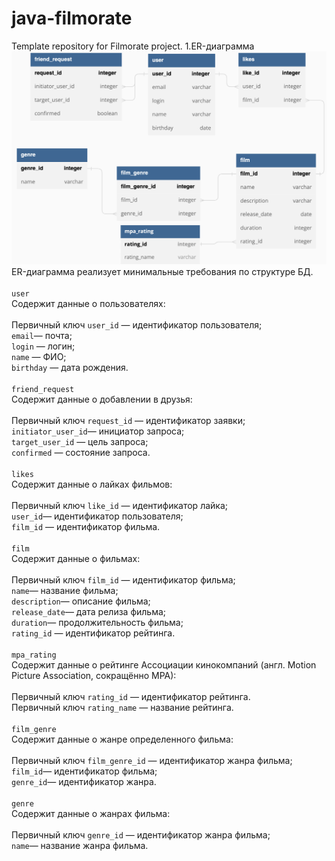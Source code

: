 # java-filmorate
Template repository for Filmorate project.
1.ER-диаграмма![ER-диаграмма приложения Filmorate](ER_Filmorate.png)
ER-диаграмма реализует минимальные требования по структуре БД. <br />
<br />
`user`<br />
Содержит данные о пользователях:<br />
<br />
Первичный ключ `user_id` — идентификатор пользователя;<br />
`email`— почта;<br />
`login` — логин;<br />
`name` — ФИО;<br />
`birthday` — дата рождения. <br />
<br />
`friend_request`<br />
Содержит данные о добавлении в друзья:<br />
<br />
Первичный ключ `request_id` — идентификатор заявки;<br />
`initiator_user_id`— инициатор запроса;<br />
`target_user_id` — цель запроса;<br />
`confirmed` — состояние запроса.<br />
<br />
`likes`<br />
Содержит данные о лайках фильмов:<br />
<br />
Первичный ключ `like_id` — идентификатор лайка;<br />
`user_id`— идентификатор пользователя;<br />
`film_id` — идентификатор фильма.<br />
<br />
`film`<br />
Содержит данные о фильмах:<br />
<br />
Первичный ключ `film_id` — идентификатор фильма;<br />
`name`— название фильма;<br />
`description`— описание фильма;<br />
`release_date`— дата релиза фильма;<br />
`duration`— продолжительность фильма;<br />
`rating_id` — идентификатор рейтинга.<br />
<br />
`mpa_rating`<br />
Содержит данные о рейтинге Ассоциации кинокомпаний (англ. Motion Picture Association, сокращённо МРА):<br />
<br />
Первичный ключ `rating_id` — идентификатор рейтинга.<br />
Первичный ключ `rating_name` — название рейтинга.<br />
<br />
`film_genre`<br />
Содержит данные о жанре определенного фильма:<br />
<br />
Первичный ключ `film_genre_id` — идентификатор жанра фильма;<br />
`film_id`— идентификатор фильма;<br />
`genre_id`— идентификатор жанра.<br />
<br />
`genre`<br />
Содержит данные о жанрах фильма:<br />
<br />
Первичный ключ `genre_id` — идентификатор жанра фильма;<br />
`name`— название жанра фильма.<br />

